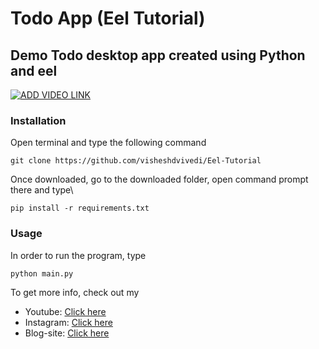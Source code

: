 # Todo App (Eel Tutorial)
## Demo Todo desktop app created using Python and eel
[![ADD VIDEO LINK](https://img.youtube.com/vi/Bh8pYfwFjA0/0.jpg)](https://www.youtube.com/watch?v=Bh8pYfwFjA0)
### Installation
Open terminal and type the following command
```
git clone https://github.com/visheshdvivedi/Eel-Tutorial
```
Once downloaded, go to the downloaded folder, open command prompt there and type\
```
pip install -r requirements.txt
```
### Usage
In order to run the program, type
```
python main.py
```

To get more info, check out my
 - Youtube: [Click here](https://www.youtube.com/channel/UCggZvARaczWC4wc4E6f330w?sub_confirmation=1)
 - Instagram: [Click here](http://instagram.com/itsallaboutpython)
 - Blog-site: [Click here](https://www.allaboutpython.tech)

